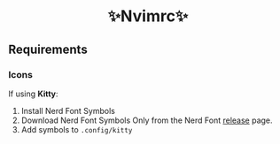 <h1 align="center"><b>✨Nvimrc✨</b></h1>

## Requirements

### Icons

If using <b>Kitty</b>:
1. Install Nerd Font Symbols
2. Download Nerd Font Symbols Only from the Nerd Font [release](https://github.com/ryanoasis/nerd-fonts/releases) page.
3. Add symbols to `.config/kitty`

